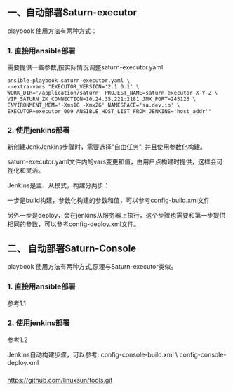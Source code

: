 
## 一、自动部署Saturn-executor 

playbook 使用方法有两种方式：

### 1. 直接用ansible部署

需要提供一些参数,按实际情况调整saturn-executor.yaml

```
ansible-playbook saturn-executor.yaml \ 
--extra-vars "EXECUTOR_VERSION='2.1.0.1' \
WORK_DIR='/application/saturn' PROJEST_NAME=saturn-executor-X-Y-Z \
VIP_SATURN_ZK_CONNECTION=10.24.35.221:2181 JMX_PORT=245123 \
ENVIRONMENT_MEM='-Xms1G -Xmx2G' NAMESPACE='sa.dev.io' \
EXECUTOR=executor_009 ANSIBLE_HOST_LIST_FROM_JENKINS='host_addr'"
```

### 2. 使用jenkins部署

新创建JenkJenkins步骤时，需要选择"自由任务", 并且使用参数化构建。

saturn-executor.yaml文件内的vars变更和值，由用户点构建时提供，这样会可视化和灵活。

Jenkins是主、从模式，构建分两步： 

一步是build构建，参数化构建的参数和值，可以参考config-build.xml文件

另外一步是deploy，会在jenkins从服务器上执行，这个步骤也需要和第一步提供相同的参数，可以参考config-deploy.xml文件。


## 二、 自动部署Saturn-Console

playbook 使用方法有两种方式,原理与Saturn-executor类似。

### 1. 直接用ansible部署
参考1.1

### 2. 使用jenkins部署
参考1.2

Jenkins自动构建步骤，可以参考: config-console-build.xml \ config-console-deploy.xml

### 

https://github.com/linuxsun/tools.git
